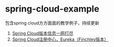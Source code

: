 # spring-cloud-example
包含spring cloud方方面面的教学例子，持续更新 

1.  <a href="https://www.jianshu.com/p/ca07b9ee7212">Spring Cloud版本信息一网打尽<a/>
2.  <a href="https://www.jianshu.com/p/61d6b08c107c">Spring Cloud注册中心，Eureka（Finchley版本）<a/>
